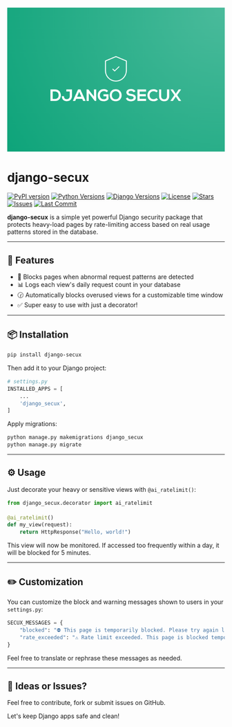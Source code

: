 ![django-secux](https://raw.githubusercontent.com/xo-aria/django-secux/refs/heads/main/django-secux.png)
# django-secux

[![PyPI version](https://img.shields.io/pypi/v/django-secux?label=PyPI&color=blue&logo=python)](https://pypi.org/project/django-secux/)
[![Python Versions](https://img.shields.io/pypi/pyversions/django-secux?logo=python&color=brightgreen)](https://pypi.org/project/django-secux/)
[![Django Versions](https://img.shields.io/badge/Django-3.2%20|%204.0%20|%204.2%20|%205.0-blue?logo=django)](#)
[![License](https://img.shields.io/github/license/xo-aria/django-secux?color=green)](LICENSE)
[![Stars](https://img.shields.io/github/stars/xo-aria/django-secux?style=social)](https://github.com/xo-aria/django-secux/stargazers)
[![Issues](https://img.shields.io/github/issues/xo-aria/django-secux?logo=github)](https://github.com/xo-aria/django-secux/issues)
[![Last Commit](https://img.shields.io/github/last-commit/xo-aria/django-secux?logo=git)](https://github.com/xo-aria/django-secux/commits)

**django-secux** is a simple yet powerful Django security package that protects heavy-load pages by rate-limiting access based on real usage patterns stored in the database.

---

## 🚀 Features

* 🔐 Blocks pages when abnormal request patterns are detected
* 📊 Logs each view's daily request count in your database
* 🕝 Automatically blocks overused views for a customizable time window
* ✅ Super easy to use with just a decorator!

---

## 📦 Installation

```bash
pip install django-secux
```

Then add it to your Django project:

```python
# settings.py
INSTALLED_APPS = [
    ...
    'django_secux',
]
```

Apply migrations:

```bash
python manage.py makemigrations django_secux
python manage.py migrate
```

---

## ⚙️ Usage

Just decorate your heavy or sensitive views with `@ai_ratelimit()`:

```python
from django_secux.decorator import ai_ratelimit

@ai_ratelimit()
def my_view(request):
    return HttpResponse("Hello, world!")
```

This view will now be monitored. If accessed too frequently within a day, it will be blocked for 5 minutes.

---

## ✏️ Customization

You can customize the block and warning messages shown to users in your `settings.py`:

```python
SECUX_MESSAGES = {
    "blocked": "⛔ This page is temporarily blocked. Please try again later.",
    "rate_exceeded": "⚠️ Rate limit exceeded. This page is blocked temporarily.",
}
```

Feel free to translate or rephrase these messages as needed.

---

## 🧠 Ideas or Issues?

Feel free to contribute, fork or submit issues on GitHub.

Let's keep Django apps safe and clean!
